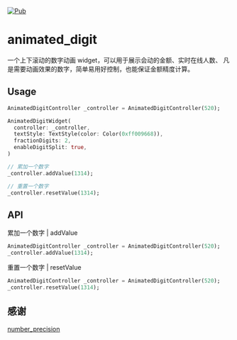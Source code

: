 [![Pub](https://img.shields.io/pub/v/animated_digit.svg?color=f7d7f6)](https://pub.dev/packages/animated_digit)

# animated_digit
一个上下滚动的数字动画 widget，可以用于展示会动的金额、实时在线人数、
凡是需要动画效果的数字，简单易用好控制，也能保证金额精度计算。

## Usage

``` dart
AnimatedDigitController _controller = AnimatedDigitController(520);

AnimatedDigitWidget(
  controller: _controller,
  textStyle: TextStyle(color: Color(0xff009668)),
  fractionDigits: 2,
  enableDigitSplit: true,
)

// 累加一个数字
_controller.addValue(1314);

// 重置一个数字
_controller.resetValue(1314);
```

## API

累加一个数字 | addValue
``` dart
AnimatedDigitController _controller = AnimatedDigitController(520);
_controller.addValue(1314);
```


重置一个数字 | resetValue
``` dart
AnimatedDigitController _controller = AnimatedDigitController(520);
_controller.resetValue(1314);
```
## 感谢
[number_precision](https://pub.dev/packages/number_precision)
